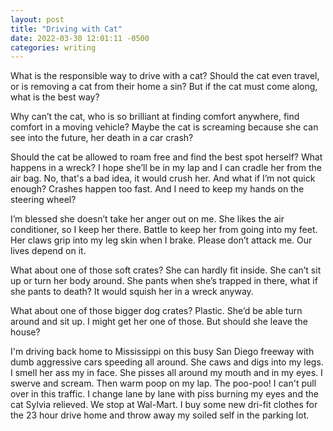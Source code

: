 ```yaml
---
layout: post
title: "Driving with Cat"
date: 2022-03-30 12:01:11 -0500
categories: writing
---
```


What is the responsible way to drive with a cat? Should the cat even travel, or is removing a cat from their home a sin? But if the cat must come along, what is the best way?

Why can’t the cat, who is so brilliant at finding comfort anywhere, find comfort in a moving vehicle? Maybe the cat is screaming because she can see into the future, her death in a car crash?

Should the cat be allowed to roam free and find the best spot herself? What happens in a wreck? I hope she’ll be in my lap and I can cradle her from the air bag. No, that's a bad idea, it would crush her. And what if I’m not quick enough? Crashes happen too fast. And I need to keep my hands on the steering wheel?

I’m blessed she doesn’t take her anger out on me. She likes the air conditioner, so I keep her there. Battle to keep her from going into my feet. Her claws grip into my leg skin when I brake. Please don’t attack me. Our lives depend on it.

What about one of those soft crates? She can hardly fit inside. She can’t sit up or turn her body around. She pants when she’s trapped in there, what if she pants to death? It would squish her in a wreck anyway.

What about one of those bigger dog crates? Plastic. She’d be able turn around and sit up. I might get her one of those. But should she leave the house?

I'm driving back home to Mississippi on this busy San Diego freeway with dumb aggressive cars speeding all around. She caws and digs into my legs. I smell her ass my in face. She pisses all around my mouth and in my eyes. I swerve and scream. Then warm poop on my lap. The poo-poo! I can't pull over in this traffic. I change lane by lane with piss burning my eyes and the cat Sylvia relieved. We stop at Wal-Mart. I buy some new dri-fit clothes for the 23 hour drive home and throw away my soiled self in the parking lot.
